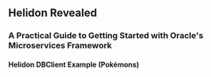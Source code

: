 ## Helidon Revealed
### A Practical Guide to Getting Started with Oracle's Microservices Framework

#### Helidon DBClient Example (Pokémons)
